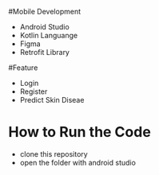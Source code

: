 #Mobile Development
- Android Studio
- Kotlin Languange
- Figma
- Retrofit Library

#Feature
- Login
- Register
- Predict Skin Diseae


# How to Run the Code
- clone this repository
- open the folder with android studio
